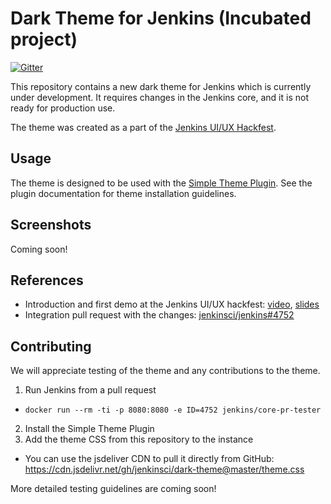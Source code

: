 # Dark Theme for Jenkins (Incubated project)

[![Gitter](https://badges.gitter.im/jenkinsci/hackfest.svg)](https://gitter.im/jenkinsci/hackfest?utm_source=badge&utm_medium=badge&utm_campaign=pr-badge)

This repository contains a new dark theme for Jenkins which is currently under development.
It requires changes in the Jenkins core, and it is not ready for production use.

The theme was created as a part of the [Jenkins UI/UX Hackfest](https://github.com/jenkinsci/ui-ux-hackfest-2020).

## Usage

The theme is designed to be used with the [Simple Theme Plugin](https://plugins.jenkins.io/simple-theme-plugin/).
See the plugin documentation for theme installation guidelines.

## Screenshots

Coming soon!

## References

* Introduction and first demo at the Jenkins UI/UX hackfest:
  [video](https://youtu.be/hJuAO09rKLM?t=1357),
  [slides](https://docs.google.com/presentation/d/19N4B7BXu_Zfw8IDdUAZl_83-jXDAvwWC2KI6BvvNUCI/edit#slide=id.g8790db40db_0_205)
* Integration pull request with the changes:
  [jenkinsci/jenkins#4752](https://github.com/jenkinsci/jenkins/pull/4752)

## Contributing

We will appreciate testing of the theme and any contributions to the theme.

1. Run Jenkins from a pull request
  *  ```docker run --rm -ti -p 8080:8080 -e ID=4752 jenkins/core-pr-tester```
2. Install the Simple Theme Plugin
3. Add the theme CSS from this repository to the instance
  * You can use the jsdeliver CDN to pull it directly from GitHub: https://cdn.jsdelivr.net/gh/jenkinsci/dark-theme@master/theme.css

More detailed testing guidelines are coming soon!
